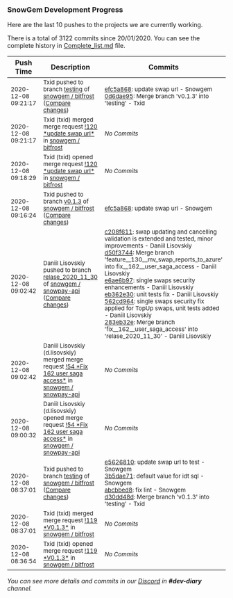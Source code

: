
### SnowGem Development Progress

Here are the last 10 pushes to the projects we are currently working.

There is a total of 3122 commits since 20/01/2020. You can see the complete history in
 [Complete_list.md](Complete_list.md) file.

| Push Time | Description | Commits |
| --- | --- | --- |
| <sub>2020-12-08 09:21:17</sub> | <sub>Txid pushed to branch [testing](https://gitlab.com/snowgem/bitfrost/commits/testing) of [snowgem / bitfrost](https://gitlab.com/snowgem/bitfrost) ([Compare changes](https://gitlab.com/snowgem/bitfrost/compare/d30dd48dd263c74e50fa495d5ed2a7cc50583497...0d6dae95b175656159a5bc84d4deee9cd53970ad))</sub> | <sub>[efc5a868](https://gitlab.com/snowgem/bitfrost/-/commit/efc5a868670e0c2d9d17518a5e71fa2839391766): update swap url - Snowgem<br>[0d6dae95](https://gitlab.com/snowgem/bitfrost/-/commit/0d6dae95b175656159a5bc84d4deee9cd53970ad): Merge branch 'v0.1.3' into 'testing' - Txid</sub> |
| <sub>2020-12-08 09:21:17</sub> | <sub>Txid (txid) merged merge request [\!120 \*update swap url\*](https://gitlab.com/snowgem/bitfrost/-/merge_requests/120) in [snowgem / bitfrost](https://gitlab.com/snowgem/bitfrost)</sub> | <sub>_No Commits_</sub> |
| <sub>2020-12-08 09:18:29</sub> | <sub>Txid (txid) opened merge request [\!120 \*update swap url\*](https://gitlab.com/snowgem/bitfrost/-/merge_requests/120) in [snowgem / bitfrost](https://gitlab.com/snowgem/bitfrost)</sub> | <sub>_No Commits_</sub> |
| <sub>2020-12-08 09:16:24</sub> | <sub>Txid pushed to branch [v0\.1\.3](https://gitlab.com/snowgem/bitfrost/commits/v0.1.3) of [snowgem / bitfrost](https://gitlab.com/snowgem/bitfrost) ([Compare changes](https://gitlab.com/snowgem/bitfrost/compare/abcbbed8a154c16a7efb5104d07e8758146ab507...efc5a868670e0c2d9d17518a5e71fa2839391766))</sub> | <sub>[efc5a868](https://gitlab.com/snowgem/bitfrost/-/commit/efc5a868670e0c2d9d17518a5e71fa2839391766): update swap url - Snowgem</sub> |
| <sub>2020-12-08 09:02:42</sub> | <sub>Daniil Lisovskiy pushed to branch [relase\_2020\_11\_30](https://gitlab.com/snowgem/snowpay-api/commits/relase_2020_11_30) of [snowgem / snowpay\-api](https://gitlab.com/snowgem/snowpay-api) ([Compare changes](https://gitlab.com/snowgem/snowpay-api/compare/8541d23632bbef1dcc9701fb77b4350283ff7398...283eb32eac62871988503c80cdafd748b31b7b07))</sub> | <sub>[c208f611](https://gitlab.com/snowgem/snowpay-api/-/commit/c208f6116a9b7cd41928c0d3cada19617772293b): swap updating and cancelling validation is extended and tested, minor improvements - Daniil Lisovskiy<br>[d50f3744](https://gitlab.com/snowgem/snowpay-api/-/commit/d50f3744fd11a3f4814fb2a9ae41d990ff474363): Merge branch 'feature__130__mv_swap_reports_to_azure' into fix__162__user_saga_access - Daniil Lisovskiy<br>[e6ae6b97](https://gitlab.com/snowgem/snowpay-api/-/commit/e6ae6b977f17f969ce1c161914b19b4f62d42d2b): single swaps security enhancements - Daniil Lisovskiy<br>[eb362e30](https://gitlab.com/snowgem/snowpay-api/-/commit/eb362e30e6fed697d5f229bc937f9c98a46c4804): unit tests fix - Daniil Lisovskiy<br>[562cd964](https://gitlab.com/snowgem/snowpay-api/-/commit/562cd9640f4d2d2c86bb210d572f5234ce137cbe): single swaps security fix applied for TopUp swaps, unit tests added - Daniil Lisovskiy<br>[283eb32e](https://gitlab.com/snowgem/snowpay-api/-/commit/283eb32eac62871988503c80cdafd748b31b7b07): Merge branch 'fix__162__user_saga_access' into 'relase_2020_11_30' - Daniil Lisovskiy</sub> |
| <sub>2020-12-08 09:02:42</sub> | <sub>Daniil Lisovskiy (d.lisovskiy) merged merge request [\!54 \*Fix  162  user saga access\*](https://gitlab.com/snowgem/snowpay-api/-/merge_requests/54) in [snowgem / snowpay\-api](https://gitlab.com/snowgem/snowpay-api)</sub> | <sub>_No Commits_</sub> |
| <sub>2020-12-08 09:00:32</sub> | <sub>Daniil Lisovskiy (d.lisovskiy) opened merge request [\!54 \*Fix  162  user saga access\*](https://gitlab.com/snowgem/snowpay-api/-/merge_requests/54) in [snowgem / snowpay\-api](https://gitlab.com/snowgem/snowpay-api)</sub> | <sub>_No Commits_</sub> |
| <sub>2020-12-08 08:37:01</sub> | <sub>Txid pushed to branch [testing](https://gitlab.com/snowgem/bitfrost/commits/testing) of [snowgem / bitfrost](https://gitlab.com/snowgem/bitfrost) ([Compare changes](https://gitlab.com/snowgem/bitfrost/compare/fd2de23f99a2c4fae03737fac61367ff67fc10bf...d30dd48dd263c74e50fa495d5ed2a7cc50583497))</sub> | <sub>[e5626810](https://gitlab.com/snowgem/bitfrost/-/commit/e5626810e13f22cc9e670751e0f96388246bcf13): update swap url to test - Snowgem<br>[3b5dae71](https://gitlab.com/snowgem/bitfrost/-/commit/3b5dae7165a169aecafeea0308dff4d60879af7a): default value for idt sql - Snowgem<br>[abcbbed8](https://gitlab.com/snowgem/bitfrost/-/commit/abcbbed8a154c16a7efb5104d07e8758146ab507): fix lint - Snowgem<br>[d30dd48d](https://gitlab.com/snowgem/bitfrost/-/commit/d30dd48dd263c74e50fa495d5ed2a7cc50583497): Merge branch 'v0.1.3' into 'testing' - Txid</sub> |
| <sub>2020-12-08 08:37:01</sub> | <sub>Txid (txid) merged merge request [\!119 \*V0\.1\.3\*](https://gitlab.com/snowgem/bitfrost/-/merge_requests/119) in [snowgem / bitfrost](https://gitlab.com/snowgem/bitfrost)</sub> | <sub>_No Commits_</sub> |
| <sub>2020-12-08 08:36:54</sub> | <sub>Txid (txid) opened merge request [\!119 \*V0\.1\.3\*](https://gitlab.com/snowgem/bitfrost/-/merge_requests/119) in [snowgem / bitfrost](https://gitlab.com/snowgem/bitfrost)</sub> | <sub>_No Commits_</sub> |

_You can see more details and commits in our [Discord](https://discord.gg/zumGnbg) in **#dev-diary** channel._
